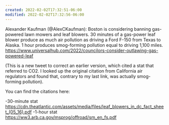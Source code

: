 ```yaml
---
created: 2022-02-02T17:32:51-06:00
modified: 2022-02-02T17:32:56-06:00
---
```


Alexander Kaufman (@AlexCKaufman): Boston is considering banning gas-powered lawn mowers and leaf blowers. 30 minutes of a gas-power leaf blower produce as much air pollution as driving a Ford F-150 from Texas to Alaska. 1 hour produces smog-forming pollution equal to driving 1,100 miles. https://www.universalhub.com/2022/councilors-consider-outlawing-gas-powered-leaf

(This is a new tweet to correct an earlier version, which cited a stat that referred to CO2. I looked up the original citation from California air regulators and found that, contrary to my last link, was actually smog-forming pollution).

You can find the citations here: 

-30-minute stat https://cdn.theatlantic.com/assets/media/files/leaf_blowers_in_dc_fact_sheet_(05_16).pdf
-1-hour stat https://ww3.arb.ca.gov/msprog/offroad/sm_en_fs.pdf
